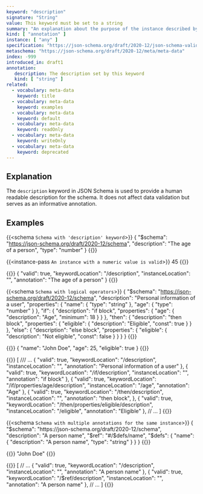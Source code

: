 ```yaml
---
keyword: "description"
signature: "String"
value: This keyword must be set to a string
summary: "An explanation about the purpose of the instance described by the schema."
kind: [ "annotation" ]
instance: [ "any" ]
specification: "https://json-schema.org/draft/2020-12/json-schema-validation.html#section-9.1"
metaschema: "https://json-schema.org/draft/2020-12/meta/meta-data"
index: -999
introduced_in: draft1
annotation:
   description: The description set by this keyword
   kind: [ "string" ]
related:
  - vocabulary: meta-data
    keyword: title
  - vocabulary: meta-data
    keyword: examples
  - vocabulary: meta-data
    keyword: default
  - vocabulary: meta-data
    keyword: readOnly
  - vocabulary: meta-data
    keyword: writeOnly
  - vocabulary: meta-data
    keyword: deprecated
---
```


## Explanation

The `description` keyword in JSON Schema is used to provide a human readable description for the schema. It does not affect data validation but serves as an informative annotation.

## Examples

{{<schema `Schema with 'description' keyword`>}}
{
  "$schema": "https://json-schema.org/draft/2020-12/schema",
  "description": "The age of a person",
  "type": "number"
}
{{</schema>}}

{{<instance-pass `An instance with a numeric value is valid`>}}
45
{{</instance-pass>}}

{{<instance-annotation>}}
{
  "valid": true,
  "keywordLocation": "/description",
  "instanceLocation": "",
  "annotation": "The age of a person"
}
{{</instance-annotation>}}

{{<schema `Schema with logical operators`>}}
{
  "$schema": "https://json-schema.org/draft/2020-12/schema",
  "description": "Personal information of a user",
  "properties": {
    "name": { "type": "string" },
    "age": { "type": "number" }
  },
  "if": {
    "description": "if block",
    "properties": {
      "age": { "description": "Age", "minimum": 18 }
    }
  },
  "then": {
    "description": "then block",
    "properties": {
      "eligible": { "description": "Eligible", "const": true }
    }
  },
  "else": {
    "description": "else block",
    "properties": {
      "eligible": { "description": "Not eligible", "const": false }
    }
  }
}
{{</schema>}}

{{<instance-pass>}}
{
  "name": "John Doe",
  "age": 25,
  "eligible": true
}
{{</instance-pass>}}

{{<instance-annotation>}}
[
  /// ...
  {
    "valid": true,
    "keywordLocation": "/description",
    "instanceLocation": "",
    "annotation": "Personal information of a user"
  },
  {
    "valid": true,
    "keywordLocation": "/if/description",
    "instanceLocation": "",
    "annotation": "if block"
  },
  {
    "valid": true,
    "keywordLocation": "/if/properties/age/description",
    "instanceLocation": "/age",
    "annotation": "Age"
  },
  {
    "valid": true,
    "keywordLocation": "/then/description",
    "instanceLocation": "",
    "annotation": "then block",
  },
  {
    "valid": true,
    "keywordLocation": "/then/properties/eligible/description",
    "instanceLocation": "/eligible",
    "annotation": "Eligible"
  },
  // ...
]
{{</instance-annotation>}}

{{<schema `Schema with multiple annotations for the same instance`>}}
{
  "$schema": "https://json-schema.org/draft/2020-12/schema",
  "description": "A person name",
  "$ref": "#/$defs/name",
  "$defs": {
    "name": {
      "description": "A person name",
      "type": "string"
    }
  }
}
{{</schema>}}

{{<instance-pass>}}
"John Doe"
{{</instance-pass>}}

{{<instance-annotation>}}
[
  // ...
  {
    "valid": true,
    "keywordLocation": "/description",
    "instanceLocation": "",
    "annotation": "A person name"
  },
  {
    "valid": true,
    "keywordLocation": "/$ref/description",
    "instanceLocation": "",
    "annotation": "A person name"
  },
  // ...
]
{{</instance-annotation>}}
